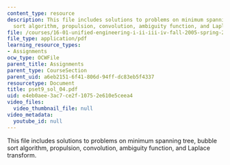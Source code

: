 ```yaml
---
content_type: resource
description: This file includes solutions to problems on minimum spanning tree, bubble
  sort algorithm, propulsion, convolution, ambiguity function, and Laplace transform.
file: /courses/16-01-unified-engineering-i-ii-iii-iv-fall-2005-spring-2006/e4eb0aee3ac7ce2f10752e610e5ceea4_pset9_sol_04.pdf
file_type: application/pdf
learning_resource_types:
- Assignments
ocw_type: OCWFile
parent_title: Assignments
parent_type: CourseSection
parent_uid: a6eb2151-6f41-806d-94ff-dc83eb5f4337
resourcetype: Document
title: pset9_sol_04.pdf
uid: e4eb0aee-3ac7-ce2f-1075-2e610e5ceea4
video_files:
  video_thumbnail_file: null
video_metadata:
  youtube_id: null
---
```

This file includes solutions to problems on minimum spanning tree, bubble sort algorithm, propulsion, convolution, ambiguity function, and Laplace transform.